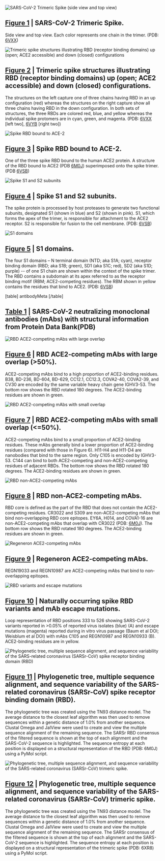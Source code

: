 <section id="fig1" class="figure-section">

<div class="figure-image">

![SARS-CoV-2 Trimeric Spike (side view and top view)](spike-structures/fig1.png#!maxHeight=35rem)

</div>

<div class="figure-caption">

## [Figure 1](#fig1) | SARS-CoV-2 Trimeric Spike.

Side view and top view. Each color represents one chain in the trimer. (PDB: [6VXX])

</div>

[6VXX]: http://www.rcsb.org/structure/6VXX

</section>

<section id="fig2" class="figure-section">

<div class="figure-image">

![Trimeric spike structures illustrating RBD (receptor binding domains) up (open; ACE2 accessible) and down (closed) configurations](spike-structures/fig2.png#!maxHeight=20rem)

</div>

<div class="figure-caption">

## [Figure 2](#fig2) | Trimeric spike structures illustrating RBD (receptor binding domains) up (open; ACE2 accessible) and down (closed) configurations.

The structures on the left capture one of three chains having RBD in an up configuration (red) whereas the structures on the right capture show all three chains having RBD in the down configuration. In both sets of structures, the three RBDs are colored red, blue, and yellow whereas the individual spike protomers are in cyan, green, and magenta. (PDB: [6VXX] \[left two\], [6VYB] \[right two\])

</div>

[6VYB]: http://www.rcsb.org/structure/6VYB

</section>

<section id="fig3" class="figure-section">

<div class="figure-image">

![Spike RBD bound to ACE-2](spike-structures/fig3.png#!maxHeight=20rem)

</div>

<div class="figure-caption">

## [Figure 3](#fig3) | Spike RBD bound to ACE-2.

One of the three spike RBD bound to the human ACE2 protein. A structure of the RBD bound to ACE2 (PDB [6M0J]) superimposed onto the spike trimer. (PDB [6VSB])

</div>

[6M0J]: http://www.rcsb.org/structure/6M0J
[6VSB]: http://www.rcsb.org/structure/6VSB

</section>

<section id="fig4" class="figure-section">

<div class="figure-image">

![Spike S1 and S2 subunits](spike-structures/fig4.png#!maxHeight=20rem)

</div>

<div class="figure-caption">

## [Figure 4](#fig4) | Spike S1 and S2 subunits.

The spike protein is processed by host proteases to generate two functional subunits, designated S1 (shown in blue) and S2 (shown in pink). S1, which forms the apex of the trimer, is responsible for attachment to the ACE2 receptor. S2 is responsible for fusion to the cell membrane. (PDB: [6VSB])

</div>

[6VSB]: http://www.rcsb.org/structure/6VSB

</section>

<section id="fig5" class="figure-section">

<div class="figure-image">

![S1 domains](spike-structures/fig5.png#!maxHeight=20rem)

</div>

<div class="figure-caption">

## [Figure 5](#fig5) | S1 domains.

The four S1 domains – N terminal domain (NTD; aka S1A; cyan), receptor binding domain (RBD; aka S1B; green), SD1 (aka S1C; red), SD2 (aka S1D; purple) -- of one S1 chain are shown within the context of the spike trimer. The RBD contains a subdomain at its apex referred to as the receptor binding motif (RBM; ACE2-competing residues). The RBM shown in yellow contains the residues that bind to ACE2. (PDB: [6VSB])

</div>

</section>

<section id="table1" class="figure-section wrap">

<div class="figure-image">

[table]
antibodyMeta
[/table]

</div>

<div class="figure-caption">

## [Table 1](#table1) | SARS-CoV-2 neutralizing monoclonal antibodies (mAbs) with structural information from Protein Data Bank(PDB)

</div>

</section>

<section id="fig6" class="figure-section wrap">

<div class="figure-image">

![RBD ACE2-competing mAbs with large overlap](spike-structures/fig6.png#!maxHeight=100rem)

</div>

<div class="figure-caption">

## [Figure 6](#fig6) | RBD ACE2-competing mAbs with large overlap (>50%).

ACE2-competing mAbs bind to a high proportion of ACE2-binding residues. B38, BD-236, BD-604, BD-629, CC12.1, CC12.3, COVA2-40, COVA2-39, and CV30 are encoded by the same variable heavy chain gene IGHV3-53. The bottom row shows the RBD rotated 180 degrees. The ACE2-binding residues are shown in green.

</div>

</section>

<section id="fig7" class="figure-section wrap">

<div class="figure-image">

![RBD ACE2-competing mAbs with small overlap](spike-structures/fig7.png#!maxHeight=100rem)

</div>

<div class="figure-caption">

## [Figure 7](#fig7) | RBD ACE2-competing mAbs with small overlap (<=50%).

ACE2-competing mAbs bind to a small proportion of ACE2-binding residues. These mAbs generally bind a lower proportion of ACE2-binding residues (compared with those in Figure 6). H11-H4 and H11-D4 are nanobodies that bind to the same region. Only C105 is encoded by IGHV3-53. C144 can bind to both ACE2-competing and non-ACE2-competing residues of adjacent RBDs. The bottom row shows the RBD rotated 180 degrees. The ACE2-binding residues are shown in green.

</div>

</section>

<section id="fig8" class="figure-section">

<div class="figure-image">

![RBD non-ACE2-competing mAbs](spike-structures/fig8.png#!maxHeight=35rem)

</div>

<div class="figure-caption">

## [Figure 8](#fig8) | RBD non-ACE2-competing mAbs.

RBD core is defined as the part of the RBD that does not contain the ACE2-competing residues. CR3022 and S309 are non-ACE2-competing mAbs that bind non-overlapping RBD core epitopes. EY6A, H014, and COVA1-16 are non-ACE2-competing mAbs that overlap with CR3022 (PDB: [6M0J]). The bottom row shows the RBD rotated 180 degrees. The ACE2-binding residues are shown in green.

</div>

[6M0J]: http://www.rcsb.org/structure/6M0J

</section>

<section id="fig9" class="figure-section">

<div class="figure-image">

![Regeneron ACE2-competing mAbs](spike-structures/fig9.png#!maxHeight=35rem)

</div>

<div class="figure-caption">

## [Figure 9](#fig9) | Regeneron ACE2-competing mAbs.

REGN19033 and REGN10987 are ACE2-competing mAbs that bind to non-overlapping epitopes.

</div>

</section>

<section id="fig10" class="figure-section">

<div class="figure-image">

![RBD variants and escape mutations](spike-structures/fig10.png#!maxHeight=35rem)

</div>

<div class="figure-caption">

## [Figure 10](#fig10) | Naturally occurring spike RBD variants and mAb escape mutations.

Loop representation of RBD positions 333 to 526 showing SARS-CoV-2 variants reported in >0.05% of reported virus isolates (blue) (A) and escape mutations (magenta) reported during in vitro virus passage (Baum et al DOI; Weisblum et al DOI) with mAbs C105 and REGN10987 and REGN10933 (B). ACE2-binding residues are in yellow.

</div>

</section>


<section id="fig11" class="figure-section">

<div class="figure-image">

![Phylogenetic tree, multiple sequence alignment, and sequence variability of the SARS-related coronavirus (SARSr-CoV) spike receptor binding domain (RBD)](spike-structures/fig11.png#!maxHeight=60rem)

</div>

<div class="figure-caption">

## [Figure 11](#fig11) | Phylogenetic tree, multiple sequence alignment, and sequence variability of the SARS-related coronavirus (SARSr-CoV) spike receptor binding domain (RBD).

The phylogenetic tree was created using the TN93 distance model. The average distance to the closest leaf algorithm was then used to remove sequences within a genetic distance of 1.0% from another sequence. Clustal Omega and JalView were used to create and view the multiple sequence alignment of the remaining sequence. The SARSr RBD consensus of the filtered sequence is shown at the top of each alignment and the SARS-CoV-2 sequence is highlighted. The sequence entropy at each position is displayed on a structural representation of the RBD (PDB: 6M0J) using a PyMol script.

</div>

</section>


<section id="fig12" class="figure-section">

<div class="figure-image">

![Phylogenetic tree, multiple sequence alignment, and sequence variability of the SARS-related coronavirus (SARSr-CoV) trimeric spike.](spike-structures/fig12.png#!maxHeight=100rem)

</div>

<div class="figure-caption">

## [Figure 12](#fig12) | Phylogenetic tree, multiple sequence alignment, and sequence variability of the SARS-related coronavirus (SARSr-CoV) trimeric spike.

The phylogenetic tree was created using the TN93 distance model. The average distance to the closest leaf algorithm was then used to remove sequences within a genetic distance of 1.0% from another sequence. Clustal Omega and JalView were used to create and view the multiple sequence alignment of the remaining sequence. The SARSr consensus of the filtered sequence is shown at the top of each alignment and the SARS-CoV-2 sequence is highlighted. The sequence entropy at each position is displayed on a structural representation of the trimeric spike (PDB: 6XR8) using a PyMol script.

</div>

</section>
